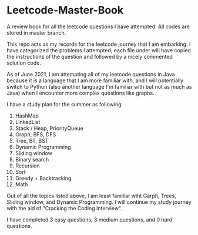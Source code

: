 # Leetcode-Master-Book
A review book for all the leetcode questions I have attempted. All codes are stored in master branch. 

This repo acts as my records for the leetcode journey that I am embarking. I have categorized the problems I attempted; each file under will have copied the instructions of the question and followed by a nicely commented solution code. 

As of June 2021, I am attempting all of my leetcode questions in Java because it is a language that I am more familiar with, and I will potentially switch to Python (also another language I'm familiar with but not as much as Java) when I encounter more complex questions like graphs. 

I have a study plan for the summer as following: 

1. HashMap 
2. LinkedList
3. Stack / Heap, PriorityQueue
4. Graph, BFS, DFS
5. Tree, BT, BST
6. Dynamic Programming
7. Sliding window  
8. Binary search
9. Recursion
10. Sort
11. Greedy + Backtracking
12. Math

Out of all the topics listed above, I am least familiar wiht Garph, Trees, Sliding window, and Dynamic Programming. I will continue my study journey with the aid of 
"Cracking the Coding Interview".

I have completed 3 easy questions, 3 medium questions, and 0 hard questions. 

